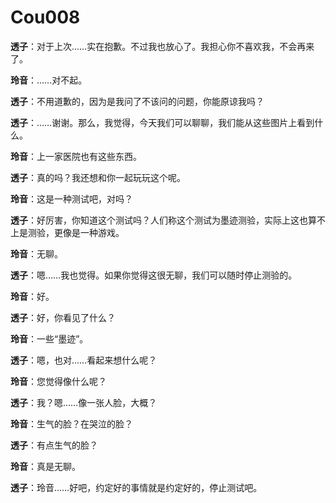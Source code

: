 # Cou008

**透子**：对于上次……实在抱歉。不过我也放心了。我担心你不喜欢我，不会再来了。



**玲音**：……对不起。



**透子**：不用道歉的，因为是我问了不该问的问题，你能原谅我吗？

**透子**：……谢谢。那么，我觉得，今天我们可以聊聊，我们能从这些图片上看到什么。



**玲音**：上一家医院也有这些东西。



**透子**：真的吗？我还想和你一起玩玩这个呢。



**玲音**：这是一种测试吧，对吗？



**透子**：好厉害，你知道这个测试吗？人们称这个测试为墨迹测验，实际上这也算不上是测验，更像是一种游戏。



**玲音**：无聊。



**透子**：嗯……我也觉得。如果你觉得这很无聊，我们可以随时停止测验的。



**玲音**：好。



**透子**：好，你看见了什么？



**玲音**：一些“墨迹”。



**透子**：嗯，也对……看起来想什么呢？



**玲音**：您觉得像什么呢？



**透子**：我？嗯……像一张人脸，大概？



**玲音**：生气的脸？在哭泣的脸？



**透子**：有点生气的脸？



**玲音**：真是无聊。



**透子**：玲音……好吧，约定好的事情就是约定好的，停止测试吧。



[^1]:墨迹测验，或称为罗夏墨渍测验，是人格测验之一，由瑞士精神医生赫尔曼·罗夏（Hermann Rorschach）于1921年最先编制。测验由10张有墨渍的卡片组成， 其中5张是白底黑墨水，2张是白底及黑色或红色的墨水，另外3张则是彩色的。受试者会被要求回答他们最初认为卡片看起来像什么及后来觉得像什么。心理学家再根据他们的回答及统计数据判断受试者的人格还有状态。这项测验从1939年开始被采用，最初被称为“人格投射测验”。注意，此测验并不能作为单一评断患者的测验，而只能作为附件提供给精神科医师参考。参见[维基百科：墨迹测验](https://zh.wikipedia.org/zh-cn/%E5%A2%A8%E8%BF%B9%E6%B5%8B%E9%AA%8C)。